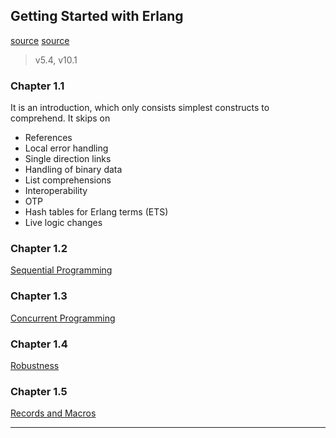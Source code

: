 
## Getting Started with Erlang

[source](http://erlang.org/download/getting_started-5.4.pdf)
[source](http://erlang.org/doc/getting_started/intro.html)

> v5.4, v10.1

### Chapter 1.1

It is an introduction, which only consists simplest constructs to comprehend. It skips on

* References
* Local error handling
* Single direction links
* Handling of binary data
* List comprehensions
* Interoperability
* OTP
* Hash tables for Erlang terms (ETS)
* Live logic changes


### Chapter 1.2

[Sequential Programming](./chapter1-2.md)


### Chapter 1.3

[Concurrent Programming](./chapter1-3.md)


### Chapter 1.4

[Robustness](./chapter1-4.md)


### Chapter 1.5

[Records and Macros](./chapter1-5.md)

---
